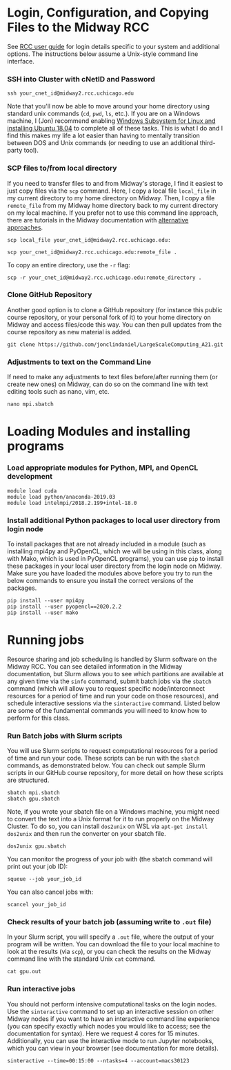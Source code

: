 # Login, Configuration, and Copying Files to the Midway RCC
See [RCC user guide](https://rcc.uchicago.edu/docs/) for login details specific to your system and additional options. The instructions below assume a Unix-style command line interface.

### SSH into Cluster with cNetID and Password
```
ssh your_cnet_id@midway2.rcc.uchicago.edu
```
Note that you'll now be able to move around your home directory using standard unix commands (`cd`, `pwd`, `ls`, etc.). If you are on a Windows machine, I (Jon) recommend enabling [Windows Subsystem for Linux and installing Ubuntu 18.04](https://docs.microsoft.com/en-us/windows/wsl/install-win10) to complete all of these tasks. This is what I do and I find this makes my life a lot easier than having to mentally transition between DOS and Unix commands (or needing to use an additional third-party tool).

### SCP files to/from local directory
If you need to transfer files to and from Midway's storage, I find it easiest to just copy files via the `scp` command. Here, I copy a local file `local_file` in my current directory to my home directory on Midway. Then, I copy a file `remote_file` from my Midway home directory back to my current directory on my local machine. If you prefer not to use this command line approach, there are tutorials in the Midway documentation with [alternative approaches](https://rcc.uchicago.edu/docs/data-transfer/index.html).

```
scp local_file your_cnet_id@midway2.rcc.uchicago.edu:
```
```
scp your_cnet_id@midway2.rcc.uchicago.edu:remote_file .
```

To copy an entire directory, use the `-r` flag:
```
scp -r your_cnet_id@midway2.rcc.uchicago.edu:remote_directory .
```

### Clone GitHub Repository
Another good option is to clone a GitHub repository (for instance this public course repository, or your personal fork of it) to your home directory on Midway and access files/code this way. You can then pull updates from the course repository as new material is added.

```
git clone https://github.com/jonclindaniel/LargeScaleComputing_A21.git
```

### Adjustments to text on the Command Line
If need to make any adjustments to text files before/after running them (or create new ones) on Midway, can do so on the command line with text editing tools such as nano, vim, etc.
```
nano mpi.sbatch
```

# Loading Modules and installing programs

### Load appropriate modules for Python, MPI, and OpenCL development
```
module load cuda
module load python/anaconda-2019.03
module load intelmpi/2018.2.199+intel-18.0
```

### Install additional Python packages to local user directory from login node
To install packages that are not already included in a module (such as installing mpi4py and PyOpenCL, which we will be using in this class, along with Mako, which is used in PyOpenCL programs), you can use `pip` to install these packages in your local user directory from the login node on Midway. Make sure you have loaded the modules above before you try to run the below commands to ensure you install the correct versions of the packages.

```
pip install --user mpi4py
pip install --user pyopencl==2020.2.2
pip install --user mako
```

# Running jobs

Resource sharing and job scheduling is handled by Slurm software on the Midway RCC. You can see detailed information in the Midway documentation, but Slurm allows you to see which partitions are available at any given time via the `sinfo` command, submit batch jobs via the `sbatch` command (which will allow you to request specific node/interconnect resources for a period of time and run your code on those resources), and schedule interactive sessions via the `sinteractive` command. Listed below are some of the fundamental commands you will need to know how to perform for this class.

### Run Batch jobs with Slurm scripts
You will use Slurm scripts to request computational resources for a period of time and run your code. These scripts can be run with the `sbatch` commands, as demonstrated below. You can check out sample Slurm scripts in our GitHub course repository, for more detail on how these scripts are structured.

```
sbatch mpi.sbatch
sbatch gpu.sbatch
```

Note, if you wrote your sbatch file on a Windows machine, you might need to convert the text into a Unix format for it to run properly on the Midway Cluster. To do so, you can install `dos2unix` on WSL via `apt-get install dos2unix` and then run the converter on your sbatch file.

```
dos2unix gpu.sbatch
```

You can monitor the progress of your job with (the sbatch command will print out your job ID):
```
squeue --job your_job_id
```

You can also cancel jobs with:
```
scancel your_job_id
```

### Check results of your batch job (assuming write to `.out` file)
In your Slurm script, you will specify a `.out` file, where the output of your program will be written. You can download the file to your local machine to look at the results (via `scp`), or you can check the results on the Midway command line with the standard Unix `cat` command.

```
cat gpu.out
```

### Run interactive jobs
You should not perform intensive computational tasks on the login nodes. Use the `sinteractive` command to set up an interactive session on other Midway nodes if you want to have an interactive command line experience (you can specify exactly which nodes you would like to access; see the documentation for syntax). Here we request 4 cores for 15 minutes. Additionally, you can use the interactive mode to run Jupyter notebooks, which you can view in your browser (see documentation for more details).

```
sinteractive --time=00:15:00 --ntasks=4 --account=macs30123
```
